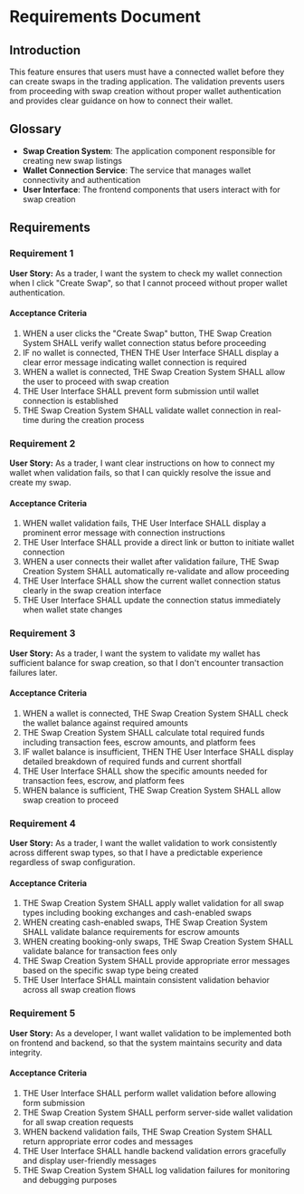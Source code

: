 # Requirements Document

## Introduction

This feature ensures that users must have a connected wallet before they can create swaps in the trading application. The validation prevents users from proceeding with swap creation without proper wallet authentication and provides clear guidance on how to connect their wallet.

## Glossary

- **Swap Creation System**: The application component responsible for creating new swap listings
- **Wallet Connection Service**: The service that manages wallet connectivity and authentication
- **User Interface**: The frontend components that users interact with for swap creation

## Requirements

### Requirement 1

**User Story:** As a trader, I want the system to check my wallet connection when I click "Create Swap", so that I cannot proceed without proper wallet authentication.

#### Acceptance Criteria

1. WHEN a user clicks the "Create Swap" button, THE Swap Creation System SHALL verify wallet connection status before proceeding
2. IF no wallet is connected, THEN THE User Interface SHALL display a clear error message indicating wallet connection is required
3. WHEN a wallet is connected, THE Swap Creation System SHALL allow the user to proceed with swap creation
4. THE User Interface SHALL prevent form submission until wallet connection is established
5. THE Swap Creation System SHALL validate wallet connection in real-time during the creation process

### Requirement 2

**User Story:** As a trader, I want clear instructions on how to connect my wallet when validation fails, so that I can quickly resolve the issue and create my swap.

#### Acceptance Criteria

1. WHEN wallet validation fails, THE User Interface SHALL display a prominent error message with connection instructions
2. THE User Interface SHALL provide a direct link or button to initiate wallet connection
3. WHEN a user connects their wallet after validation failure, THE Swap Creation System SHALL automatically re-validate and allow proceeding
4. THE User Interface SHALL show the current wallet connection status clearly in the swap creation interface
5. THE User Interface SHALL update the connection status immediately when wallet state changes

### Requirement 3

**User Story:** As a trader, I want the system to validate my wallet has sufficient balance for swap creation, so that I don't encounter transaction failures later.

#### Acceptance Criteria

1. WHEN a wallet is connected, THE Swap Creation System SHALL check the wallet balance against required amounts
2. THE Swap Creation System SHALL calculate total required funds including transaction fees, escrow amounts, and platform fees
3. IF wallet balance is insufficient, THEN THE User Interface SHALL display detailed breakdown of required funds and current shortfall
4. THE User Interface SHALL show the specific amounts needed for transaction fees, escrow, and platform fees
5. WHEN balance is sufficient, THE Swap Creation System SHALL allow swap creation to proceed

### Requirement 4

**User Story:** As a trader, I want the wallet validation to work consistently across different swap types, so that I have a predictable experience regardless of swap configuration.

#### Acceptance Criteria

1. THE Swap Creation System SHALL apply wallet validation for all swap types including booking exchanges and cash-enabled swaps
2. WHEN creating cash-enabled swaps, THE Swap Creation System SHALL validate balance requirements for escrow amounts
3. WHEN creating booking-only swaps, THE Swap Creation System SHALL validate balance for transaction fees only
4. THE Swap Creation System SHALL provide appropriate error messages based on the specific swap type being created
5. THE User Interface SHALL maintain consistent validation behavior across all swap creation flows

### Requirement 5

**User Story:** As a developer, I want wallet validation to be implemented both on frontend and backend, so that the system maintains security and data integrity.

#### Acceptance Criteria

1. THE User Interface SHALL perform wallet validation before allowing form submission
2. THE Swap Creation System SHALL perform server-side wallet validation for all swap creation requests
3. WHEN backend validation fails, THE Swap Creation System SHALL return appropriate error codes and messages
4. THE User Interface SHALL handle backend validation errors gracefully and display user-friendly messages
5. THE Swap Creation System SHALL log validation failures for monitoring and debugging purposes